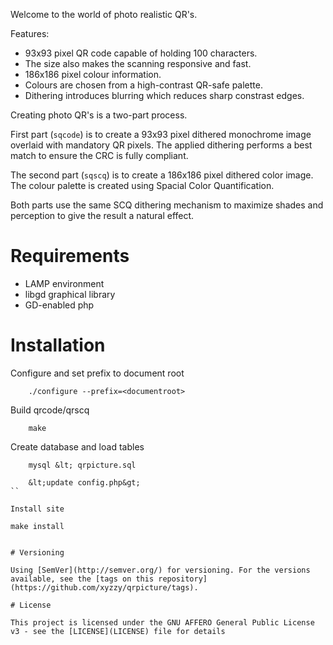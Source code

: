 Welcome to the world of photo realistic QR's.

Features:
*   93x93 pixel QR code capable of holding 100 characters.
*   The size also makes the scanning responsive and fast.
*   186x186 pixel colour information.
*   Colours are chosen from a high-contrast QR-safe palette.
*   Dithering introduces blurring which reduces sharp constrast edges.
    
Creating photo QR's is a two-part process.

First part (`sqcode`) is to create a 93x93 pixel dithered monochrome image overlaid with mandatory QR pixels. 
The applied dithering performs a best match to ensure the CRC is fully compliant. 

The second part (`sqscq`) is to create a 186x186 pixel dithered color image.
The colour palette is created using Spacial Color Quantification.

Both parts use the same SCQ dithering mechanism to maximize shades and perception to give the result a natural effect.

# Requirements

*   LAMP environment
*   libgd graphical library
*   GD-enabled php

# Installation

Configure and set prefix to document root

```
	./configure --prefix=<documentroot>
```

Build qrcode/qrscq

```
	make
```

Create database and load tables

```
	mysql &lt; qrpicture.sql

	&lt;update config.php&gt;
``

Install site

```
	make install
```
	
# Versioning

Using [SemVer](http://semver.org/) for versioning. For the versions available, see the [tags on this repository](https://github.com/xyzzy/qrpicture/tags).

# License

This project is licensed under the GNU AFFERO General Public License v3 - see the [LICENSE](LICENSE) file for details
